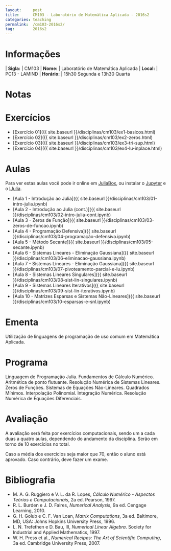 ```yaml
---
layout:     post
title:      CM103 - Laboratório de Matemática Aplicada - 2016s2
categories: teaching
permalink:  /cm103-2016s2/
tag:        2016s2
---
```


# Informações

  | **Sigla:**   | CM103
  | **Nome:**    | Laboratório de Matemática Aplicada
  | **Local:**   | PC13 - LAMIND
  | **Horário:** | 15h30 Segunda e 13h30 Quarta

# Notas

# Exercícios

  - [Exercício 01]({{ site.baseurl }}/disciplinas/cm103/ex1-basicos.html)
  - [Exercício 02]({{ site.baseurl }}/disciplinas/cm103/ex2-zeros.html)
  - [Exercício 03]({{ site.baseurl }}/disciplinas/cm103/ex3-tri-sup.html)
  - [Exercício 04]({{ site.baseurl }}/disciplinas/cm103/ex4-lu-inplace.html)

# Aulas

Para ver estas aulas você pode ir online em
[JuliaBox](https://www.juliabox.org),
ou instalar o [Jupyter](https://jupyter.org/) e o
[IJulia](https://github.com/JuliaLang/IJulia.jl).

  - [Aula 1 - Introdução ao Julia]({{ site.baseurl }}/disciplinas/cm103/01-intro-julia.ipynb)
  - [Aula 2 - Introdução ao Julia (cont.)]({{ site.baseurl }}/disciplinas/cm103/02-intro-julia-cont.ipynb)
  - [Aula 3 - Zeros de Função]({{ site.baseurl }}/disciplinas/cm103/03-zeros-de-funcao.ipynb)
  - [Aula 4 - Programação Defensiva]({{ site.baseurl }}/disciplinas/cm103/04-programação-defensiva.ipynb)
  - [Aula 5 - Método Secante]({{ site.baseurl }}/disciplinas/cm103/05-secante.ipynb)
  - [Aula 6 - Sistemas Lineares - Eliminação Gaussiana]({{ site.baseurl
    }}/disciplinas/cm103/06-eliminacao-gaussiana.ipynb)
  - [Aula 7 - Sistemas Lineares - Eliminação Gaussiana]({{ site.baseurl
    }}/disciplinas/cm103/07-pivoteamento-parcial-e-lu.ipynb)
  - [Aula 8 - Sistemas Lineares Singulares]({{ site.baseurl
    }}/disciplinas/cm103/08-sist-lin-singulares.ipynb)
  - [Aula 9 - Sistemas Lineares Iterativos]({{ site.baseurl
    }}/disciplinas/cm103/09-sist-lin-iterativos.ipynb)
  - [Aula 10 - Matrizes Esparsas e Sistemas Não-Lineares]({{ site.baseurl
    }}/disciplinas/cm103/10-esparsas-e-snl.ipynb)

# Ementa

Utilização de linguagens de programação de uso comum em Matemática Aplicada.

# Programa

Linguagem de Programação Julia. Fundamentos de Cálculo Numérico. Aritmética de
ponto flutuante. Resolução Numérica de Sistemas Lineares. Zeros de Funções.
Sistemas de Equações Não-Lineares. Quadrados Mínimos. Interpolação Polinomial.
Integração Numérica. Resolução Numérica de Equações Diferenciais.

# Avaliação

A avaliação será feita por exercícios computacionais, sendo um a cada duas a
quatro aulas, dependendo do andamento da disciplina. Serão em torno de 10
exercícios no total.

Caso a média dos exercícios seja maior que 70, então o aluno está aprovado.
Caso contrário, deve fazer um exame.

# Bibliografia

  - M. A. G. Ruggiero e V. L. da R. Lopes, *Cálculo Numérico - Aspectos Teórios e
   Computacionais*, 2a ed. Pearson, 1997.
  - R. L. Burden e J. D. Faires, *Numerical Analysis*, 9a ed. Cengage Learning,
    2010.
  - G. H. Golub e C. F. Van Loan, *Matrix Computations*, 3a ed. Baltimore, MD,
    USA: Johns Hopkins University Press, 1996.
  - L. N. Trefethen e D. Bau, III, *Numerical Linear Algebra*. Society for
    Industrial and Applied Mathematics, 1997.
  - W. H. Press et al., *Numerical Recipes: The Art of Scientific Computing*, 3a
    ed. Cambridge University Press, 2007.
